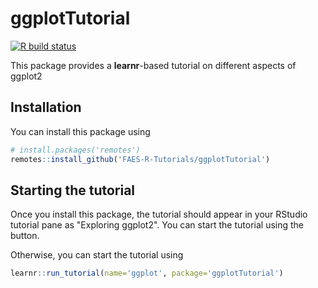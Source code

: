 
# ggplotTutorial

<!-- badges: start -->
<!-- badges: start -->
[![R build status](https://github.com/FAES-R-Tutorials/ggplotTutorial/workflows/R-CMD-check/badge.svg)](https://github.com/FAES-R-Tutorials/ggplotTutorial/actions)
<!-- badges: end -->
<!-- badges: end -->

This package provides a **learnr**-based tutorial on different aspects of ggplot2

## Installation

You can install this package using 

``` r
# install.packages('remotes')
remotes::install_github('FAES-R-Tutorials/ggplotTutorial')
```

## Starting the tutorial

Once you install this package, the tutorial should appear in your RStudio tutorial pane as "Exploring ggplot2". You can start the tutorial using the button.

Otherwise, you can start the tutorial using 

``` r
learnr::run_tutorial(name='ggplot', package='ggplotTutorial')
```
